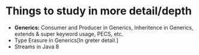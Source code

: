 # Things to study in more detail/depth

- __Generics:__ Consumer and Producer in Generics, Inheritence in Generics, extends & super keyword usage, PECS, etc.
- Type Erasure in Generics[In greter detail.]
- Streams in Java 8
